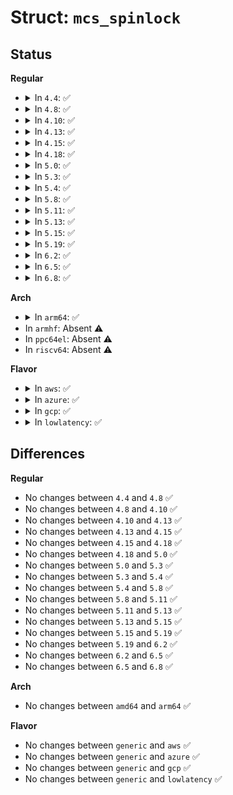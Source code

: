 # Struct: <code>mcs_spinlock</code>

## Status
<b>Regular</b>
<ul>
<li>
<details>
<summary>In <code>4.4</code>: ✅</summary>

```c
struct mcs_spinlock {
    struct mcs_spinlock *next;
    int locked;
    int count;
};
```
</details>
</li>
<li>
<details>
<summary>In <code>4.8</code>: ✅</summary>

```c
struct mcs_spinlock {
    struct mcs_spinlock *next;
    int locked;
    int count;
};
```
</details>
</li>
<li>
<details>
<summary>In <code>4.10</code>: ✅</summary>

```c
struct mcs_spinlock {
    struct mcs_spinlock *next;
    int locked;
    int count;
};
```
</details>
</li>
<li>
<details>
<summary>In <code>4.13</code>: ✅</summary>

```c
struct mcs_spinlock {
    struct mcs_spinlock *next;
    int locked;
    int count;
};
```
</details>
</li>
<li>
<details>
<summary>In <code>4.15</code>: ✅</summary>

```c
struct mcs_spinlock {
    struct mcs_spinlock *next;
    int locked;
    int count;
};
```
</details>
</li>
<li>
<details>
<summary>In <code>4.18</code>: ✅</summary>

```c
struct mcs_spinlock {
    struct mcs_spinlock *next;
    int locked;
    int count;
};
```
</details>
</li>
<li>
<details>
<summary>In <code>5.0</code>: ✅</summary>

```c
struct mcs_spinlock {
    struct mcs_spinlock *next;
    int locked;
    int count;
};
```
</details>
</li>
<li>
<details>
<summary>In <code>5.3</code>: ✅</summary>

```c
struct mcs_spinlock {
    struct mcs_spinlock *next;
    int locked;
    int count;
};
```
</details>
</li>
<li>
<details>
<summary>In <code>5.4</code>: ✅</summary>

```c
struct mcs_spinlock {
    struct mcs_spinlock *next;
    int locked;
    int count;
};
```
</details>
</li>
<li>
<details>
<summary>In <code>5.8</code>: ✅</summary>

```c
struct mcs_spinlock {
    struct mcs_spinlock *next;
    int locked;
    int count;
};
```
</details>
</li>
<li>
<details>
<summary>In <code>5.11</code>: ✅</summary>

```c
struct mcs_spinlock {
    struct mcs_spinlock *next;
    int locked;
    int count;
};
```
</details>
</li>
<li>
<details>
<summary>In <code>5.13</code>: ✅</summary>

```c
struct mcs_spinlock {
    struct mcs_spinlock *next;
    int locked;
    int count;
};
```
</details>
</li>
<li>
<details>
<summary>In <code>5.15</code>: ✅</summary>

```c
struct mcs_spinlock {
    struct mcs_spinlock *next;
    int locked;
    int count;
};
```
</details>
</li>
<li>
<details>
<summary>In <code>5.19</code>: ✅</summary>

```c
struct mcs_spinlock {
    struct mcs_spinlock *next;
    int locked;
    int count;
};
```
</details>
</li>
<li>
<details>
<summary>In <code>6.2</code>: ✅</summary>

```c
struct mcs_spinlock {
    struct mcs_spinlock *next;
    int locked;
    int count;
};
```
</details>
</li>
<li>
<details>
<summary>In <code>6.5</code>: ✅</summary>

```c
struct mcs_spinlock {
    struct mcs_spinlock *next;
    int locked;
    int count;
};
```
</details>
</li>
<li>
<details>
<summary>In <code>6.8</code>: ✅</summary>

```c
struct mcs_spinlock {
    struct mcs_spinlock *next;
    int locked;
    int count;
};
```
</details>
</li>
</ul>
<b>Arch</b>
<ul>
<li>
<details>
<summary>In <code>arm64</code>: ✅</summary>

```c
struct mcs_spinlock {
    struct mcs_spinlock *next;
    int locked;
    int count;
};
```
</details>
</li>
<li>
In <code>armhf</code>: Absent ⚠️
</li>
<li>
In <code>ppc64el</code>: Absent ⚠️
</li>
<li>
In <code>riscv64</code>: Absent ⚠️
</li>
</ul>
<b>Flavor</b>
<ul>
<li>
<details>
<summary>In <code>aws</code>: ✅</summary>

```c
struct mcs_spinlock {
    struct mcs_spinlock *next;
    int locked;
    int count;
};
```
</details>
</li>
<li>
<details>
<summary>In <code>azure</code>: ✅</summary>

```c
struct mcs_spinlock {
    struct mcs_spinlock *next;
    int locked;
    int count;
};
```
</details>
</li>
<li>
<details>
<summary>In <code>gcp</code>: ✅</summary>

```c
struct mcs_spinlock {
    struct mcs_spinlock *next;
    int locked;
    int count;
};
```
</details>
</li>
<li>
<details>
<summary>In <code>lowlatency</code>: ✅</summary>

```c
struct mcs_spinlock {
    struct mcs_spinlock *next;
    int locked;
    int count;
};
```
</details>
</li>
</ul>

## Differences
<b>Regular</b>
<ul>
<li>
No changes between <code>4.4</code> and <code>4.8</code> ✅
</li>
<li>
No changes between <code>4.8</code> and <code>4.10</code> ✅
</li>
<li>
No changes between <code>4.10</code> and <code>4.13</code> ✅
</li>
<li>
No changes between <code>4.13</code> and <code>4.15</code> ✅
</li>
<li>
No changes between <code>4.15</code> and <code>4.18</code> ✅
</li>
<li>
No changes between <code>4.18</code> and <code>5.0</code> ✅
</li>
<li>
No changes between <code>5.0</code> and <code>5.3</code> ✅
</li>
<li>
No changes between <code>5.3</code> and <code>5.4</code> ✅
</li>
<li>
No changes between <code>5.4</code> and <code>5.8</code> ✅
</li>
<li>
No changes between <code>5.8</code> and <code>5.11</code> ✅
</li>
<li>
No changes between <code>5.11</code> and <code>5.13</code> ✅
</li>
<li>
No changes between <code>5.13</code> and <code>5.15</code> ✅
</li>
<li>
No changes between <code>5.15</code> and <code>5.19</code> ✅
</li>
<li>
No changes between <code>5.19</code> and <code>6.2</code> ✅
</li>
<li>
No changes between <code>6.2</code> and <code>6.5</code> ✅
</li>
<li>
No changes between <code>6.5</code> and <code>6.8</code> ✅
</li>
</ul>
<b>Arch</b>
<ul>
<li>
No changes between <code>amd64</code> and <code>arm64</code> ✅
</li>
</ul>
<b>Flavor</b>
<ul>
<li>
No changes between <code>generic</code> and <code>aws</code> ✅
</li>
<li>
No changes between <code>generic</code> and <code>azure</code> ✅
</li>
<li>
No changes between <code>generic</code> and <code>gcp</code> ✅
</li>
<li>
No changes between <code>generic</code> and <code>lowlatency</code> ✅
</li>
</ul>
